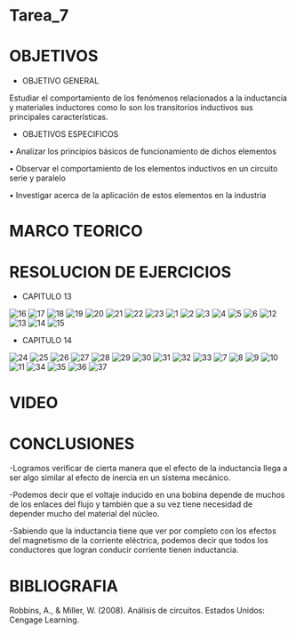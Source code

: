 # Tarea_7
# OBJETIVOS
* OBJETIVO GENERAL

Estudiar el comportamiento de los fenómenos relacionados a la inductancia y materiales inductores como lo son los transitorios inductivos sus principales características.
* OBJETIVOS ESPECIFICOS

•	Analizar los principios básicos de funcionamiento de dichos elementos

•	Observar el comportamiento de los elementos inductivos en un circuito serie y paralelo 

•	Investigar acerca de la aplicación de estos elementos en la industria

# MARCO TEORICO

# RESOLUCION DE EJERCICIOS
* CAPITULO 13

![16](https://user-images.githubusercontent.com/85193519/130643574-276ec061-af0a-4483-b196-3753edf2d598.jpg)
![17](https://user-images.githubusercontent.com/85193519/130643603-45546f87-7266-4112-918e-424bc4846904.jpg)
![18](https://user-images.githubusercontent.com/85193519/130643616-68a59c65-4880-4169-b1d9-8a8293fe6c31.jpg)
![19](https://user-images.githubusercontent.com/85193519/130644239-cdf14c43-3a9f-4ffc-92fe-acecfff97f72.jpg)
![20](https://user-images.githubusercontent.com/85193519/130644260-4e568c3c-d014-4dd2-b244-0b68dd4ccefe.jpg)
![21](https://user-images.githubusercontent.com/85193519/130644286-dcccdd1b-cc53-4b17-a5f5-24ff884f604d.jpg)
![22](https://user-images.githubusercontent.com/85193519/130644316-97999040-f348-4f62-9d2c-a81e222d3678.jpg)
![23](https://user-images.githubusercontent.com/85193519/130644359-8a7aa011-d90f-4b83-a5a7-12a773c16aaf.jpg)
![1](https://user-images.githubusercontent.com/85193519/130544679-cf06db0b-a4a5-4dfd-bf72-303266683fa9.jpg)
![2](https://user-images.githubusercontent.com/85193519/130543613-892eabba-4f46-44fe-86ca-dc801e110772.jpg)
![3](https://user-images.githubusercontent.com/85193519/130543620-09511b1e-eb83-48e5-b10d-1b4443e275eb.jpg)
![4](https://user-images.githubusercontent.com/85193519/130543632-43c27e6f-0654-42d0-84cc-b93ac2e8fa0b.jpg)
![5](https://user-images.githubusercontent.com/85193519/130543650-0c2f208e-d980-48a7-a8e0-bc496d92d7ef.jpg)
![6](https://user-images.githubusercontent.com/85193519/130543661-094e3324-0944-49b3-b537-14a21d94a2ff.jpg)
![12](https://user-images.githubusercontent.com/85193519/130642235-fee467c6-35c7-4e54-a8ae-63c47dba42f5.jpg)
![13](https://user-images.githubusercontent.com/85193519/130642248-1804d30a-fb03-4e03-a4ee-f4da1a42fc18.jpg)
![14](https://user-images.githubusercontent.com/85193519/130642257-aa81b269-b561-4cab-bcd0-fe48b1c82f16.jpg)
![15](https://user-images.githubusercontent.com/85193519/130642273-c0e8ac93-1587-433c-bf13-67aa25582230.jpg)

* CAPITULO 14

![24](https://user-images.githubusercontent.com/85193519/130646159-1f03fd3c-c850-485a-8aec-3ff9081cdaf2.jpg)
![25](https://user-images.githubusercontent.com/85193519/130646196-5e090882-37d5-4edd-83db-36412489aad1.jpg)
![26](https://user-images.githubusercontent.com/85193519/130646217-3776db19-dbec-4530-a5e2-c228ff959ec8.jpg)
![27](https://user-images.githubusercontent.com/85193519/130646246-e3b830a9-c22b-4343-b47c-3ca51a2b74c4.jpg)
![28](https://user-images.githubusercontent.com/85193519/130646270-2f950e03-cf56-437a-8d8e-051d9c5068e2.jpg)
![29](https://user-images.githubusercontent.com/85193519/130646289-89778eb0-0a59-49df-8eda-56ccc1f20521.jpg)
![30](https://user-images.githubusercontent.com/85193519/130646311-7366adc9-4dcb-4878-b294-3e845360f81a.jpg)
![31](https://user-images.githubusercontent.com/85193519/130646324-309a7516-0d81-4712-86aa-9aba9c8e57cf.jpg)
![32](https://user-images.githubusercontent.com/85193519/130646347-c05e03f7-96fe-473c-8ac6-972b527d7b9e.jpg)
![33](https://user-images.githubusercontent.com/85193519/130646369-e1f5748c-a75d-40e8-aa30-65f2dc29e418.jpg)
![7](https://user-images.githubusercontent.com/85193519/130543869-9ae7e038-5e19-4231-92bb-a8ba5d99015c.jpg)
![8](https://user-images.githubusercontent.com/85193519/130543888-b3666614-7750-4a7b-9514-9b606baaed26.jpg)
![9](https://user-images.githubusercontent.com/85193519/130543897-bc01714e-935c-4602-bbc1-c1d79e3ffe91.jpg)
![10](https://user-images.githubusercontent.com/85193519/130543904-cb032edb-91a8-4b3d-8da4-9eaaf0934214.jpg)
![11](https://user-images.githubusercontent.com/85193519/130543918-0042d9a4-d3dd-4be7-b53e-8f788c0ce858.jpg)
![34](https://user-images.githubusercontent.com/85193519/130646651-48675c31-33e6-4f74-a5fd-2fec19c13435.jpg)
![35](https://user-images.githubusercontent.com/85193519/130646677-076a42c7-c937-4e1c-9e90-668ff667ddc4.jpg)
![36](https://user-images.githubusercontent.com/85193519/130646701-344722b1-d9f4-4b53-84d5-1bbfd9b4aa0d.jpg)
![37](https://user-images.githubusercontent.com/85193519/130646725-ab35804c-6859-41dc-a6a7-7a76eab10f1a.jpg)

# VIDEO

# CONCLUSIONES
-Logramos verificar de cierta manera que el efecto de la inductancia llega a ser algo similar al efecto de inercia en un sistema mecánico.

-Podemos decir que el voltaje inducido en una bobina depende de muchos de los enlaces del flujo y también que a su vez tiene necesidad de depender mucho del material del núcleo.

-Sabiendo que la inductancia tiene que ver por completo con los efectos del magnetismo de la corriente eléctrica, podemos decir que todos los conductores que logran conducir corriente tienen inductancia.

# BIBLIOGRAFIA
Robbins, A., & Miller, W. (2008). Análisis de circuitos. Estados Unidos: Cengage Learning.
